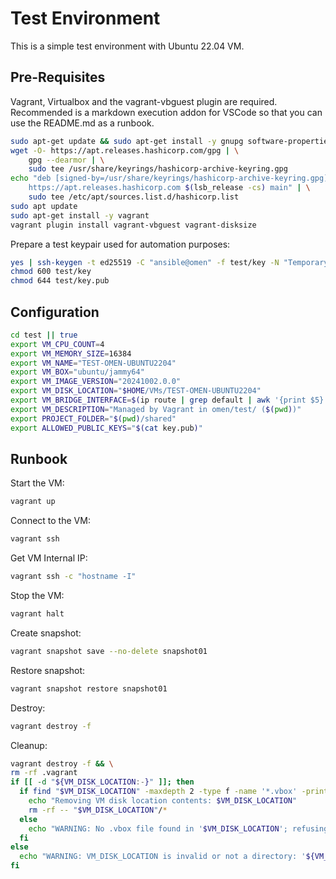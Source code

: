 # Test Environment

This is a simple test environment with Ubuntu 22.04 VM. 

## Pre-Requisites

Vagrant, Virtualbox and the vagrant-vbguest plugin are required. Recommended is a markdown execution addon for VSCode so that you can use the README.md as a runbook.

```bash
sudo apt-get update && sudo apt-get install -y gnupg software-properties-common
wget -O- https://apt.releases.hashicorp.com/gpg | \
    gpg --dearmor | \
    sudo tee /usr/share/keyrings/hashicorp-archive-keyring.gpg
echo "deb [signed-by=/usr/share/keyrings/hashicorp-archive-keyring.gpg] \
    https://apt.releases.hashicorp.com $(lsb_release -cs) main" | \
    sudo tee /etc/apt/sources.list.d/hashicorp.list
sudo apt update
sudo apt-get install -y vagrant
vagrant plugin install vagrant-vbguest vagrant-disksize
```

Prepare a test keypair used for automation purposes:

```bash
yes | ssh-keygen -t ed25519 -C "ansible@omen" -f test/key -N "Temporary master key for testing purposes."
chmod 600 test/key
chmod 644 test/key.pub
```

## Configuration

```bash
cd test || true
export VM_CPU_COUNT=4
export VM_MEMORY_SIZE=16384
export VM_NAME="TEST-OMEN-UBUNTU2204"
export VM_BOX="ubuntu/jammy64"
export VM_IMAGE_VERSION="20241002.0.0"
export VM_DISK_LOCATION="$HOME/VMs/TEST-OMEN-UBUNTU2204"
export VM_BRIDGE_INTERFACE=$(ip route | grep default | awk '{print $5}' | head -n 1)
export VM_DESCRIPTION="Managed by Vagrant in omen/test/ ($(pwd))"
export PROJECT_FOLDER="$(pwd)/shared"
export ALLOWED_PUBLIC_KEYS="$(cat key.pub)"
```

## Runbook

Start the VM:

```bash
vagrant up
```

Connect to the VM:

```bash
vagrant ssh
```

Get VM Internal IP:

```bash
vagrant ssh -c "hostname -I"
```

Stop the VM:

```bash
vagrant halt
```

Create snapshot:

```bash
vagrant snapshot save --no-delete snapshot01
```

Restore snapshot:

```bash
vagrant snapshot restore snapshot01
```

Destroy:

```bash
vagrant destroy -f
```

Cleanup:

```bash
vagrant destroy -f && \
rm -rf .vagrant
if [[ -d "${VM_DISK_LOCATION:-}" ]]; then
  if find "$VM_DISK_LOCATION" -maxdepth 2 -type f -name '*.vbox' -print -quit | grep -q .; then
    echo "Removing VM disk location contents: $VM_DISK_LOCATION"
    rm -rf -- "$VM_DISK_LOCATION"/*
  else
    echo "WARNING: No .vbox file found in '$VM_DISK_LOCATION'; refusing to delete."
  fi
else
  echo "WARNING: VM_DISK_LOCATION is invalid or not a directory: '${VM_DISK_LOCATION:-unset}'"
fi
```
